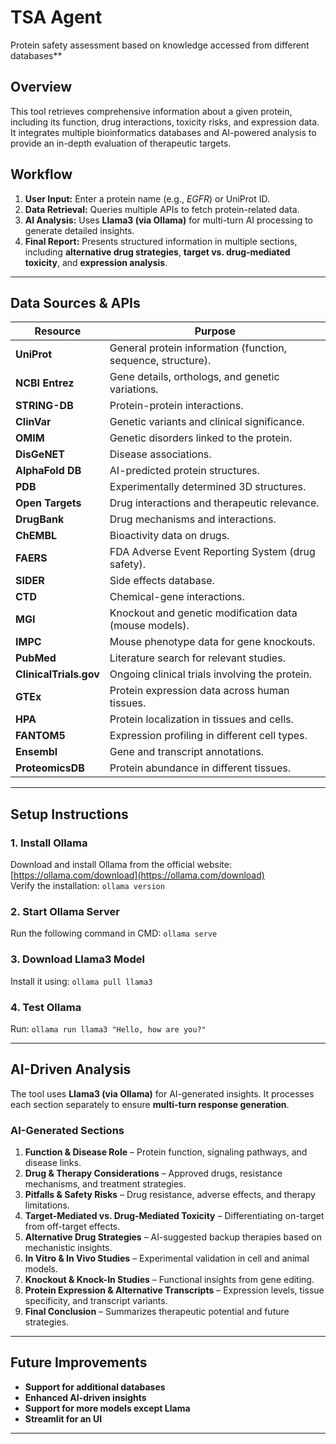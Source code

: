 # TSA Agent 
Protein safety assessment based on knowledge accessed from different databases**  

## **Overview**  
This tool retrieves comprehensive information about a given protein, including its function, drug interactions, toxicity risks, and expression data. It integrates multiple bioinformatics databases and AI-powered analysis to provide an in-depth evaluation of therapeutic targets.  

## **Workflow**  
1. **User Input:** Enter a protein name (e.g., *EGFR*) or UniProt ID.  
2. **Data Retrieval:** Queries multiple APIs to fetch protein-related data.  
3. **AI Analysis:** Uses **Llama3 (via Ollama)** for multi-turn AI processing to generate detailed insights.  
4. **Final Report:** Presents structured information in multiple sections, including **alternative drug strategies**, **target vs. drug-mediated toxicity**, and **expression analysis**.  

---

## **Data Sources & APIs**  

| **Resource**       | **Purpose** |
|--------------------|-------------|
| **UniProt**        | General protein information (function, sequence, structure). |
| **NCBI Entrez**    | Gene details, orthologs, and genetic variations. |
| **STRING-DB**      | Protein-protein interactions. |
| **ClinVar**        | Genetic variants and clinical significance. |
| **OMIM**          | Genetic disorders linked to the protein. |
| **DisGeNET**      | Disease associations. |
| **AlphaFold DB**  | AI-predicted protein structures. |
| **PDB**           | Experimentally determined 3D structures. |
| **Open Targets**  | Drug interactions and therapeutic relevance. |
| **DrugBank**      | Drug mechanisms and interactions. |
| **ChEMBL**       | Bioactivity data on drugs. |
| **FAERS**        | FDA Adverse Event Reporting System (drug safety). |
| **SIDER**        | Side effects database. |
| **CTD**          | Chemical-gene interactions. |
| **MGI**          | Knockout and genetic modification data (mouse models). |
| **IMPC**         | Mouse phenotype data for gene knockouts. |
| **PubMed**       | Literature search for relevant studies. |
| **ClinicalTrials.gov** | Ongoing clinical trials involving the protein. |
| **GTEx**         | Protein expression data across human tissues. |
| **HPA**          | Protein localization in tissues and cells. |
| **FANTOM5**      | Expression profiling in different cell types. |
| **Ensembl**      | Gene and transcript annotations. |
| **ProteomicsDB** | Protein abundance in different tissues. |

---

## **Setup Instructions**  
### **1. Install Ollama**  
Download and install Ollama from the official website: [https://ollama.com/download](https://ollama.com/download)  
Verify the installation: `ollama version`

### **2. Start Ollama Server**  
Run the following command in CMD: `ollama serve`

### **3. Download Llama3 Model**  
Install it using:  `ollama pull llama3`

### **4. Test Ollama**  
Run: `ollama run llama3 "Hello, how are you?"`



---
## **AI-Driven Analysis**  
The tool uses **Llama3 (via Ollama)** for AI-generated insights. It processes each section separately to ensure **multi-turn response generation**.  

### **AI-Generated Sections**  
1. **Function & Disease Role** – Protein function, signaling pathways, and disease links.  
2. **Drug & Therapy Considerations** – Approved drugs, resistance mechanisms, and treatment strategies.  
3. **Pitfalls & Safety Risks** – Drug resistance, adverse effects, and therapy limitations.  
4. **Target-Mediated vs. Drug-Mediated Toxicity** – Differentiating on-target from off-target effects.  
5. **Alternative Drug Strategies** – AI-suggested backup therapies based on mechanistic insights.  
6. **In Vitro & In Vivo Studies** – Experimental validation in cell and animal models.  
7. **Knockout & Knock-In Studies** – Functional insights from gene editing.  
8. **Protein Expression & Alternative Transcripts** – Expression levels, tissue specificity, and transcript variants.  
9. **Final Conclusion** – Summarizes therapeutic potential and future strategies.  

---

## **Future Improvements**  
- **Support for additional databases**  
- **Enhanced AI-driven insights**
- **Support for more models except Llama**
- **Streamlit for an UI**

---

